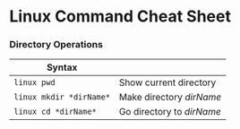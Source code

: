 # Linux Command Cheat Sheet


### Directory Operations

| Syntax |      |
| ----------- | ----------- |
| ```linux pwd``` | Show current directory |
| ```linux mkdir *dirName*```  | Make directory *dirName* |
| ```linux cd *dirName*```  | Go directory to *dirName* |
